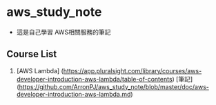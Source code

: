 # aws_study_note

* 這是自己學習 AWS相關服務的筆記

## Course List

1. [AWS Lambda] (https://app.pluralsight.com/library/courses/aws-developer-introduction-aws-lambda/table-of-contents) [筆記] (https://github.com/ArronPJ/aws_study_note/blob/master/doc/aws-developer-introduction-aws-lambda.md)